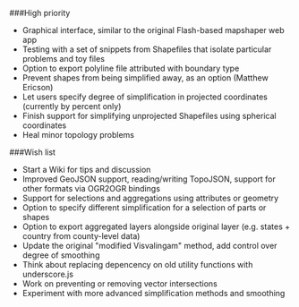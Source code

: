 ###High priority

- Graphical interface, similar to the original Flash-based mapshaper web app
- Testing with a set of snippets from Shapefiles that isolate particular problems and toy files
- Option to export polyline file attributed with boundary type
- Prevent shapes from being simplified away, as an option (Matthew Ericson)
- Let users specify degree of simplification in projected coordinates (currently by percent only)
- Finish support for simplifying unprojected Shapefiles using spherical coordinates
- Heal minor topology problems

###Wish list

- Start a Wiki for tips and discussion
- Improved GeoJSON support, reading/writing TopoJSON, support for other formats via OGR2OGR bindings
- Support for selections and aggregations using attributes or geometry
- Option to specify different simplification for a selection of parts or shapes
- Option to export aggregated layers alongside original layer (e.g. states + country from county-level data)
- Update the original "modified Visvalingam" method, add control over degree of smoothing
- Think about replacing depencency on old utility functions with underscore.js
- Work on preventing or removing vector intersections
- Experiment with more advanced simplification methods and smoothing
